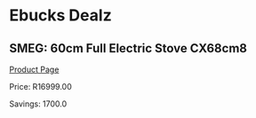 
# Ebucks Dealz
## SMEG: 60cm Full Electric Stove CX68cm8
[Product Page](https://www.ebucks.com/web/shop/productSelected.do?prodId=315644817&catId=704989856)

Price: R16999.00

Savings: 1700.0


	
